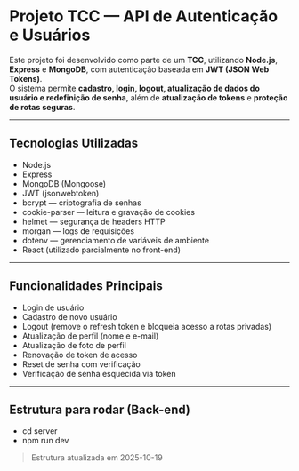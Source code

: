 # Projeto TCC — API de Autenticação e Usuários

Este projeto foi desenvolvido como parte de um **TCC**, utilizando **Node.js**, **Express** e **MongoDB**, com autenticação baseada em **JWT (JSON Web Tokens)**.  
O sistema permite **cadastro, login, logout, atualização de dados do usuário e redefinição de senha**, além de **atualização de tokens** e **proteção de rotas seguras**.

---

## Tecnologias Utilizadas

- Node.js
- Express
- MongoDB (Mongoose)
- JWT (jsonwebtoken)
- bcrypt — criptografia de senhas  
- cookie-parser — leitura e gravação de cookies  
- helmet — segurança de headers HTTP  
- morgan — logs de requisições  
- dotenv — gerenciamento de variáveis de ambiente  
- React (utilizado parcialmente no front-end)

---

## Funcionalidades Principais

- Login de usuário
- Cadastro de novo usuário
- Logout (remove o refresh token e bloqueia acesso a rotas privadas)
- Atualização de perfil (nome e e-mail)
- Atualização de foto de perfil
- Renovação de token de acesso
- Reset de senha com verificação
- Verificação de senha esquecida via token

---

## Estrutura para rodar (Back-end)

- cd server
- npm run dev


> Estrutura atualizada em 2025-10-19